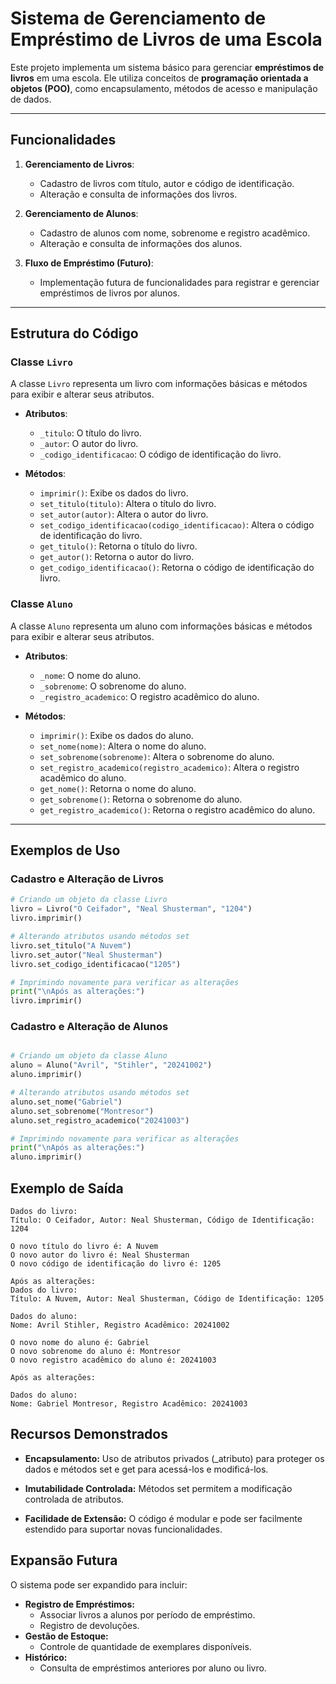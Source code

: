 # Sistema de Gerenciamento de Empréstimo de Livros de uma Escola

Este projeto implementa um sistema básico para gerenciar **empréstimos de livros** em uma escola. Ele utiliza conceitos de **programação orientada a objetos (POO)**, como encapsulamento, métodos de acesso e manipulação de dados.

---

## Funcionalidades

1. **Gerenciamento de Livros**:
   - Cadastro de livros com título, autor e código de identificação.
   - Alteração e consulta de informações dos livros.

2. **Gerenciamento de Alunos**:
   - Cadastro de alunos com nome, sobrenome e registro acadêmico.
   - Alteração e consulta de informações dos alunos.

3. **Fluxo de Empréstimo (Futuro)**:
   - Implementação futura de funcionalidades para registrar e gerenciar empréstimos de livros por alunos.

---

## Estrutura do Código

### Classe `Livro`
A classe `Livro` representa um livro com informações básicas e métodos para exibir e alterar seus atributos.

- **Atributos**:
  - `_titulo`: O título do livro.
  - `_autor`: O autor do livro.
  - `_codigo_identificacao`: O código de identificação do livro.

- **Métodos**:
  - `imprimir()`: Exibe os dados do livro.
  - `set_titulo(titulo)`: Altera o título do livro.
  - `set_autor(autor)`: Altera o autor do livro.
  - `set_codigo_identificacao(codigo_identificacao)`: Altera o código de identificação do livro.
  - `get_titulo()`: Retorna o título do livro.
  - `get_autor()`: Retorna o autor do livro.
  - `get_codigo_identificacao()`: Retorna o código de identificação do livro.

### Classe `Aluno`
A classe `Aluno` representa um aluno com informações básicas e métodos para exibir e alterar seus atributos.

- **Atributos**:
  - `_nome`: O nome do aluno.
  - `_sobrenome`: O sobrenome do aluno.
  - `_registro_academico`: O registro acadêmico do aluno.

- **Métodos**:
  - `imprimir()`: Exibe os dados do aluno.
  - `set_nome(nome)`: Altera o nome do aluno.
  - `set_sobrenome(sobrenome)`: Altera o sobrenome do aluno.
  - `set_registro_academico(registro_academico)`: Altera o registro acadêmico do aluno.
  - `get_nome()`: Retorna o nome do aluno.
  - `get_sobrenome()`: Retorna o sobrenome do aluno.
  - `get_registro_academico()`: Retorna o registro acadêmico do aluno.

---

## Exemplos de Uso

### Cadastro e Alteração de Livros
```python
# Criando um objeto da classe Livro
livro = Livro("O Ceifador", "Neal Shusterman", "1204")
livro.imprimir()

# Alterando atributos usando métodos set
livro.set_titulo("A Nuvem")
livro.set_autor("Neal Shusterman")
livro.set_codigo_identificacao("1205")

# Imprimindo novamente para verificar as alterações
print("\nApós as alterações:")
livro.imprimir()
````
### Cadastro e Alteração de Alunos
````python

# Criando um objeto da classe Aluno
aluno = Aluno("Avril", "Stihler", "20241002")
aluno.imprimir()

# Alterando atributos usando métodos set
aluno.set_nome("Gabriel")
aluno.set_sobrenome("Montresor")
aluno.set_registro_academico("20241003")

# Imprimindo novamente para verificar as alterações
print("\nApós as alterações:")
aluno.imprimir()
````
## Exemplo de Saída
````plaintext
Dados do livro:
Título: O Ceifador, Autor: Neal Shusterman, Código de Identificação: 1204

O novo título do livro é: A Nuvem
O novo autor do livro é: Neal Shusterman
O novo código de identificação do livro é: 1205

Após as alterações:
Dados do livro:
Título: A Nuvem, Autor: Neal Shusterman, Código de Identificação: 1205

Dados do aluno:
Nome: Avril Stihler, Registro Acadêmico: 20241002

O novo nome do aluno é: Gabriel
O novo sobrenome do aluno é: Montresor
O novo registro acadêmico do aluno é: 20241003

Após as alterações:

Dados do aluno:
Nome: Gabriel Montresor, Registro Acadêmico: 20241003
````
## Recursos Demonstrados
- **Encapsulamento:**
Uso de atributos privados (_atributo) para proteger os dados e métodos set e get para acessá-los e modificá-los.

- **Imutabilidade Controlada:**
Métodos set permitem a modificação controlada de atributos.

- **Facilidade de Extensão:**
O código é modular e pode ser facilmente estendido para suportar novas funcionalidades.

## Expansão Futura
O sistema pode ser expandido para incluir:

- **Registro de Empréstimos:**
  - Associar livros a alunos por período de empréstimo.
  - Registro de devoluções.
- **Gestão de Estoque:**
  - Controle de quantidade de exemplares disponíveis.
- **Histórico:**
  - Consulta de empréstimos anteriores por aluno ou livro.

